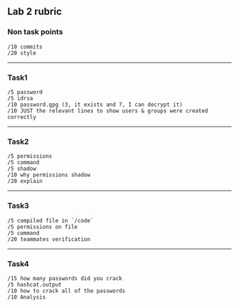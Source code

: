 ## Lab 2 rubric

### Non task points

```
/10 commits
/20 style
```

---

### Task1
```
/5 password
/5 idrsa
/10 password.gpg (3, it exists and 7, I can decrypt it)
/10 JUST the relevant lines to show users & groups were created correctly
```

---

### Task2

```
/5 permissions
/5 command
/5 shadow
/10 why permissions shadow
/20 explain
```

---

### Task3

```
/5 compiled file in `/code`
/5 permissions on file
/5 command
/20 teammates verification
```

---

### Task4

```
/15 how many passwords did you crack
/5 hashcat.output
/10 how to crack all of the passwords
/10 Analysis
```
